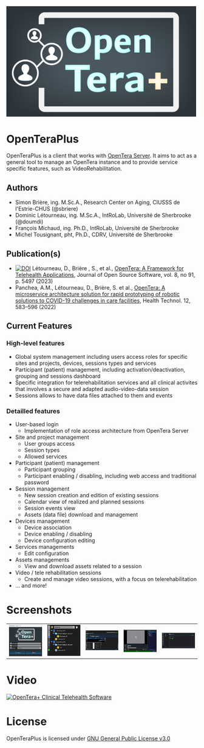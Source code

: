 <img src="docs/logo/LogoOpenTeraPlus.png" width="500">

# OpenTeraPlus
OpenTeraPlus is a client that works with [OpenTera Server](https://github.com/introlab/opentera). It aims to act as a general tool to manage an OpenTera instance and to provide service specific features, such as VideoRehabilitation.

## Authors

* Simon Brière, ing. M.Sc.A., Research Center on Aging, CIUSSS de l'Estrie-CHUS (@sbriere)
* Dominic Létourneau, ing. M.Sc.A., IntRoLab, Université de Sherbrooke (@doumdi)
* François Michaud, ing. Ph.D., IntRoLab, Université de Sherbrooke
* Michel Tousignant, pht, Ph.D., CDRV, Université de Sherbrooke

## Publication(s)

* [![DOI](https://joss.theoj.org/papers/10.21105/joss.05497/status.svg)](https://doi.org/10.21105/joss.05497) Létourneau, D., Brière , S.,  et al., [OpenTera: A Framework for Telehealth Applications](https://doi.org/10.21105/joss.05497), Journal of Open Source Software, vol. 8, no 91, p. 5497 (2023)
* Panchea, A.M., Létourneau, D., Brière, S. et al., [OpenTera: A microservice architecture solution for rapid prototyping of robotic solutions to COVID-19 challenges in care facilities](https://rdcu.be/cHzmf),  Health Technol. 12, 583–596 (2022)

## Current Features

### High-level features
* Global system management including users access roles for specific sites and projects, devices, sessions types and services
* Participant (patient) management, including activation/deactivation, grouping and sessions dashboard
* Specific integration for telerehabilitation services and all clinical activites that involves a secure and adapted audio-video-data session
* Sessions allows to have data files attached to them and events

### Detailled features
* User-based login
  * Implementation of role access architecture from OpenTera Server
* Site and project management
  * User groups access
  * Session types
  * Allowed services
* Participant (patient) management
  * Participant grouping
  * Participant enabling / disabling, including web access and traditional password
* Session management
  * New session creation and edition of existing sessions
  * Calendar view of realized and planned sessions
  * Session events view
  * Assets (data file) download and management
* Devices management
  * Device association
  * Device enabling / disabling
  * Device configuration editing
* Services managements
  * Edit configuration
* Assets managements
  * View and download assets related to a session
* Video / tele rehabilitation sessions
  * Create and manage video sessions, with a focus on telerehabilitation 
* ... and more!

# Screenshots
<table><tr>
<td><img src="docs/screenshots/LoginScreen.png" width="100" alt="Login Screen" title="Login Screen"></td>
<td><img src="docs/screenshots/ProjectNavigator.png" width="100" alt="Project Navigator" title="Project Navigator"></td>
<td><img src="docs/screenshots/Participant.png" width="100" alt="Participant Viewer" title="Participant Viewer"></td>
<td><img src="docs/screenshots/SessionLobby.png" width="100" alt="Session Lobby" title="Session Lobby"></td>
<td><img src="docs/screenshots/AdminConfig.png" width="100" alt="Admin configuration" title="Admin configuration"></td>
</tr></table>

# Video
[![OpenTera+ Clinical Telehealth Software](https://img.youtube.com/vi/4YMKSUE6xJs/maxresdefault.jpg)](https://youtu.be/4YMKSUE6xJs)
 
# License
OpenTeraPlus is licensed under [GNU General Public License v3.0](https://www.gnu.org/licenses/gpl-3.0.en.html)
